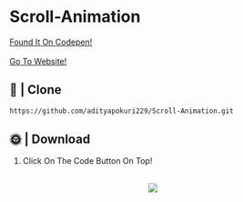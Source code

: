 # Scroll-Animation
<a href="https://codepen.io/isladjan" target="_blank">Found It On Codepen!</a>
<br>  <br>
<a href="https://bit.ly/2XmyJiF" target="_blank">Go To Website!</a>
## 📂 | Clone
```sh
https://github.com/adityapokuri229/Scroll-Animation.git
```

## 🌞 | Download
1) Click On The Code Button On Top!
<br>
<div align="center">
  <img src="https://cdn.discordapp.com/attachments/866953240548868106/888740704573091990/unknown.png">
  <br> <br>
</div>





